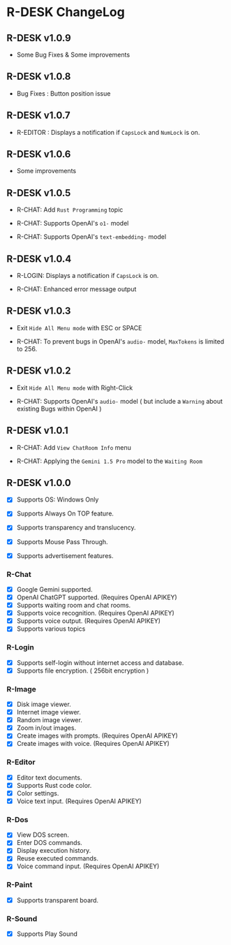 # R-DESK ChangeLog

## R-DESK v1.0.9

* Some Bug Fixes & Some improvements


## R-DESK v1.0.8

* Bug Fixes : Button position issue


## R-DESK v1.0.7

* R-EDITOR : Displays a notification if `CapsLock` and `NumLock` is on.


## R-DESK v1.0.6

* Some improvements


## R-DESK v1.0.5

* R-CHAT: Add `Rust Programming` topic

* R-CHAT: Supports OpenAI's `o1-` model

* R-CHAT: Supports OpenAI's `text-embedding-` model


## R-DESK v1.0.4

* R-LOGIN: Displays a notification if `CapsLock` is on.

* R-CHAT: Enhanced error message output


## R-DESK v1.0.3

* Exit `Hide All Menu mode` with ESC or SPACE

* R-CHAT: To prevent bugs in OpenAI's `audio-` model, `MaxTokens` is limited to 256.


## R-DESK v1.0.2

* Exit `Hide All Menu mode` with Right-Click

* R-CHAT: Supports OpenAI's `audio-` model ( but include a `Warning` about existing Bugs within OpenAI )


## R-DESK v1.0.1

* R-CHAT: Add `View ChatRoom Info` menu

* R-CHAT: Applying the `Gemini 1.5 Pro` model to the `Waiting Room`


## R-DESK v1.0.0

* [x] Supports OS: Windows Only

* [x] Supports Always On TOP feature.
* [x] Supports transparency and translucency.
* [x] Supports Mouse Pass Through.
* [x] Supports advertisement features.

### R-Chat

* [x] Google Gemini supported.
* [x] OpenAI ChatGPT supported. (Requires OpenAI APIKEY)
* [x] Supports waiting room and chat rooms.
* [x] Supports voice recognition. (Requires OpenAI APIKEY)
* [x] Supports voice output. (Requires OpenAI APIKEY)
* [x] Supports various topics

### R-Login

* [x] Supports self-login without internet access and database.
* [x] Supports file encryption. ( 256bit encryption )

### R-Image

* [x] Disk image viewer.
* [x] Internet image viewer.
* [x] Random image viewer.
* [x] Zoom in/out images.
* [x] Create images with prompts. (Requires OpenAI APIKEY)
* [x] Create images with voice. (Requires OpenAI APIKEY)

### R-Editor

* [x] Editor text documents.
* [x] Supports Rust code color.
* [x] Color settings.
* [x] Voice text input. (Requires OpenAI APIKEY)

### R-Dos

* [x] View DOS screen.
* [x] Enter DOS commands.
* [x] Display execution history.
* [x] Reuse executed commands.
* [x] Voice command input. (Requires OpenAI APIKEY)

### R-Paint

* [x] Supports transparent board.

### R-Sound

* [x] Supports Play Sound
